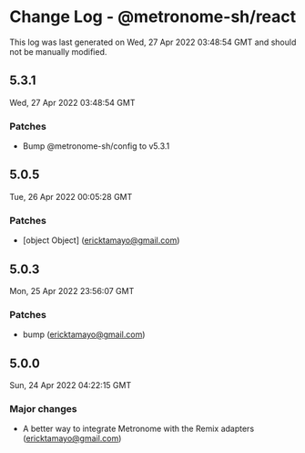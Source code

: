 # Change Log - @metronome-sh/react

This log was last generated on Wed, 27 Apr 2022 03:48:54 GMT and should not be manually modified.

<!-- Start content -->

## 5.3.1

Wed, 27 Apr 2022 03:48:54 GMT

### Patches

- Bump @metronome-sh/config to v5.3.1

## 5.0.5

Tue, 26 Apr 2022 00:05:28 GMT

### Patches

- [object Object] (ericktamayo@gmail.com)

## 5.0.3

Mon, 25 Apr 2022 23:56:07 GMT

### Patches

- bump (ericktamayo@gmail.com)

## 5.0.0

Sun, 24 Apr 2022 04:22:15 GMT

### Major changes

- A better way to integrate Metronome with the Remix adapters (ericktamayo@gmail.com)
